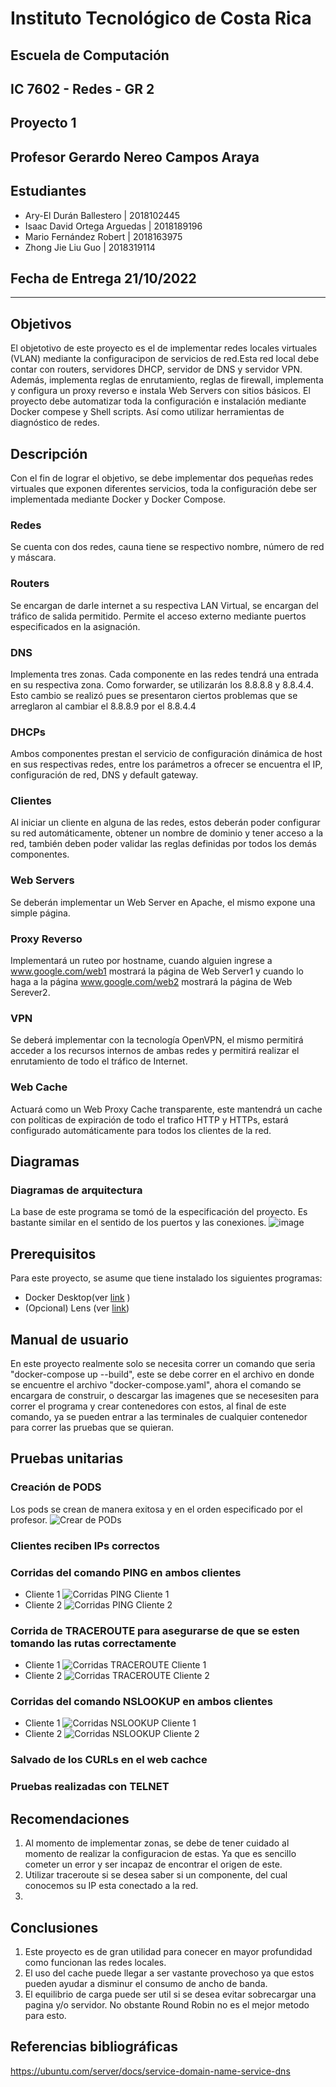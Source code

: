 # Instituto Tecnológico de Costa Rica  
## Escuela de Computación  
## IC 7602 - Redes - GR 2  
## Proyecto 1
## Profesor Gerardo Nereo Campos Araya  
## Estudiantes

- Ary-El Durán Ballestero | 2018102445
- Isaac David Ortega Arguedas | 2018189196
- Mario Fernández Robert | 2018163975
- Zhong Jie Liu Guo | 2018319114

## Fecha de Entrega 21/10/2022
---

## Objetivos
El objetotivo de este proyecto es el de implementar redes locales virtuales (VLAN) mediante la configuracipon de servicios de red.Esta red local debe contar con routers, servidores DHCP, servidor de DNS y servidor VPN. Además, implementa reglas de enrutamiento, reglas de firewall, implementa y configura un proxy reverso e instala Web Servers con sitios básicos.
El proyecto debe automatizar toda la configuración e instalación mediante Docker compese y Shell scripts. Así como utilizar herramientas de diagnóstico de redes.
## Descripción
Con el fin de lograr el objetivo, se debe implementar dos pequeñas redes virtuales que exponen diferentes servicios, toda la configuración debe ser implementada mediante Docker y Docker Compose.
### Redes 
Se cuenta con dos redes, cauna tiene se respectivo nombre, número de red y máscara.
### Routers
Se encargan de darle internet a su respectiva LAN Virtual, se encargan del tráfico de salida permitido. Permite el acceso externo mediante puertos especificados en la asignación.
### DNS
Implementa tres zonas. Cada componente en las redes tendrá una entrada en su respectiva zona. Como forwarder, se utilizarán los 8.8.8.8 y 8.8.4.4. Esto cambio se realizó pues se presentaron ciertos problemas que se arreglaron al cambiar el 8.8.8.9 por el 8.8.4.4
### DHCPs
Ambos componentes prestan el servicio de configuración dinámica de host en sus respectivas redes, entre 
los parámetros a ofrecer se encuentra el IP, configuración de red, DNS y default gateway. 
### Clientes
Al iniciar un cliente en alguna de las redes, estos deberán poder configurar su red automáticamente,
obtener un nombre de dominio y tener acceso a la red, también deben poder validar las reglas definidas 
por todos los demás componentes.
### Web Servers
Se deberán implementar un Web Server en Apache, el mismo expone una simple página.
### Proxy Reverso
Implementará un ruteo por hostname, cuando alguien ingrese a www.google.com/web1
mostrará la página de Web Server1 y cuando lo haga a la página www.google.com/web2 mostrará la 
página de Web Serever2.
### VPN
Se deberá implementar con la tecnología OpenVPN, el mismo permitirá acceder a los recursos internos de ambas redes y permitirá realizar el enrutamiento de todo el tráfico de Internet.
### Web Cache
Actuará como un Web Proxy Cache transparente, este mantendrá un cache con políticas de expiración de 
todo el trafico HTTP y HTTPs, estará configurado automáticamente para todos los clientes de la red.
## Diagramas 
### Diagramas de arquitectura
La base de este programa se tomó de la especificación del proyecto. Es bastante similar en el sentido de los puertos y las conexiones.
![image](./arquitectura)

## Prerequisitos
Para este proyecto, se asume que tiene instalado los siguientes programas:

- Docker Desktop(ver [link](https://www.docker.com/) )
- (Opcional) Lens (ver [link](https://k8slens.dev/))
## Manual de usuario
En este proyecto realmente solo se necesita correr un comando que seria "docker-compose up --build", este se debe correr en el archivo en donde se encuentre el archivo "docker-compose.yaml", ahora el comando se encargara de construir, o descargar las imagenes que se necesesiten para correr el programa y crear contenedores con estos, al final de este comando, ya se pueden entrar a las terminales de cualquier contenedor para correr las pruebas que se quieran.
## Pruebas unitarias
### Creación de PODS

Los pods se crean de manera exitosa y en el orden especificado por el profesor.
![Crear de PODs](./assets/Prueba%20Unitaria%20Creacion%20de%20PODs.png)
### Clientes reciben IPs correctos
### Corridas del comando PING en ambos clientes
- Cliente 1
![Corridas PING Cliente 1](./PING-cliente1.png)
- Cliente 2
![Corridas PING Cliente 2](./PING-cliente2.png)
### Corrida de TRACEROUTE para asegurarse de que se esten tomando las rutas correctamente
- Cliente 1
![Corridas TRACEROUTE Cliente 1](./traceroute-cliente1.png)
- Cliente 2
![Corridas TRACEROUTE Cliente 2](./traceroute-cliente2.png)
### Corridas del comando NSLOOKUP en ambos clientes
- Cliente 1
![Corridas NSLOOKUP Cliente 1](./nslookup-cliente1.png)
- Cliente 2
![Corridas NSLOOKUP Cliente 2](./nslookup-cliente2.png)
### Salvado de los CURLs en el web cachce
### Pruebas realizadas con TELNET
## Recomendaciones

1. Al momento de implementar zonas, se debe de tener cuidado al momento de realizar la configuracion de estas. Ya que es sencillo cometer un error y ser incapaz de encontrar el origen de este.
2. Utilizar traceroute si se desea saber si un componente, del cual conocemos su IP esta conectado a la red.
3. 

## Conclusiones

1. Este proyecto es de gran utilidad para conecer en mayor profundidad como funcionan las redes locales.
2. El uso del cache puede llegar a ser vastante provechoso ya que estos pueden ayudar a disminur el consumo de ancho de banda.
3. El equilibrio de carga puede ser util si se desea evitar sobrecargar una pagina y/o servidor. No obstante Round Robin no es el mejor metodo para esto. 

## Referencias bibliográficas

https://ubuntu.com/server/docs/service-domain-name-service-dns